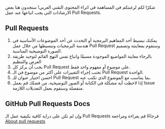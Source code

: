 شكرًا لكم لرغبتكم في المساهمة في اثراء المحتوى التقني العربي! ستجدون هنا بعض الارشادات التي يجب اتباعها عند عمل Pull Requests. 

## Pull Requests
1. يمكنك تبسيط أحد المفاهيم البرمجية أو التحدث عن أحد الموضوعات الأساسية في هندسة البرمجيات وتبسيطها من خلال عمل Pull Request وسنقوم بمعاينته وتصميم الصورة التوضيحية المناسبة.
2. بالرجاء معاينة المواضيع الموجودة مسبقًا واتباع نفس النهج القائم لتوحيد طريقة العرض والتنظيم
2. يجب أن يركز كل Pull Request على موضوع أو مفهوم واحد فقط.
3. تجنب إجراء التغييرات على أكثر من موضوع في الـ Pull Request الواحدة.
4. احسن اختيار عنوان للـ Pull Request بما يتناسب مع الموضوع الذي تكتب عنه.
5. إذا لاحظت أية مشكلة في الكتابة أو الصور التوضيحية، من فضلك قم بعمل Issue منفصلة وسنقوم بعمل التعديلات اللازمة.

## GitHub Pull Requests Docs
وإن لم تكن على دراية كافية بكيفية عمل الـ Pull Requests فرجاءًا قم بقراءة ومراجعة [About pull requests](https://docs.github.com/en/pull-requests/collaborating-with-pull-requests/proposing-changes-to-your-work-with-pull-requests/about-pull-requests)

